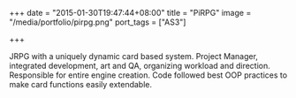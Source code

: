 +++
date = "2015-01-30T19:47:44+08:00"
title = "PiRPG"
image = "/media/portfolio/pirpg.png"
port_tags = ["AS3"]

+++

JRPG with a uniquely dynamic card based system. Project Manager, integrated development, art and QA, organizing workload and direction. Responsible for entire engine creation. Code followed best OOP practices to make card functions easily extendable.
